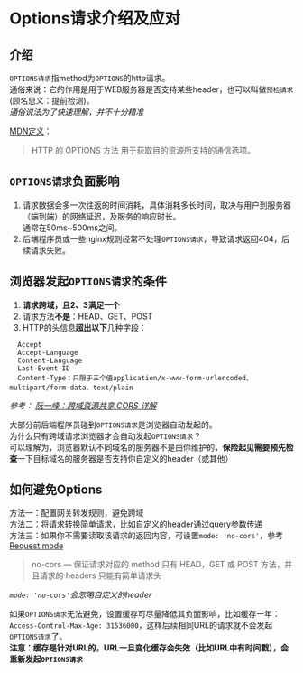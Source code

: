 # Options请求介绍及应对

## 介绍
`OPTIONS请求`指method为`OPTIONS`的http请求。  
通俗来说：它的作用是用于WEB服务器是否支持某些header，也可以叫做`预检请求`(顾名思义：提前检测)。  
*通俗说法为了快速理解，并不十分精准*   
 
[MDN定义](https://developer.mozilla.org/zh-CN/docs/Web/HTTP/Methods/OPTIONS)：  
> HTTP 的 OPTIONS 方法 用于获取目的资源所支持的通信选项。  

## `OPTIONS请求`负面影响
1. 请求数据会多一次往返的时间消耗，具体消耗多长时间，取决与用户到服务器（端到端）的网络延迟，及服务的响应时长。  
通常在50ms~500ms之间。  
2. 后端程序员或一些nginx规则经常不处理`OPTIONS请求`，导致请求返回404，后续请求失败。  


## 浏览器发起`OPTIONS请求`的条件
1. **请求跨域，且2、3满足一个**   
2. 请求方法**不是**：HEAD、GET、POST    
3. HTTP的头信息**超出以下**几种字段：  
```
  Accept  
  Accept-Language  
  Content-Language  
  Last-Event-ID  
  Content-Type：只限于三个值application/x-www-form-urlencoded、multipart/form-data、text/plain
```

*参考： [阮一峰：跨域资源共享 CORS 详解](http://www.ruanyifeng.com/blog/2016/04/cors.html)*  


大部分前后端程序员碰到`OPTIONS请求`是浏览器自动发起的。    
为什么只有跨域请求浏览器才会自动发起`OPTIONS请求`？    
可以理解为，浏览器默认不同域名的服务器不是由你维护的，**保险起见需要预先检查**一下目标域名的服务器是否支持你自定义的header（或其他）  

## 如何避免Options
方法一：配置网关转发规则，避免跨域  
方法二：将请求转换[简单请求](http://www.ruanyifeng.com/blog/2016/04/cors.html)，比如自定义的header通过query参数传递  
方法三：如果你不需要读取该请求的返回内容，可设置`mode: 'no-cors'`，参考[Request.mode](https://developer.mozilla.org/zh-CN/docs/Web/API/Request/mode)     
> no-cors — 保证请求对应的 method 只有 HEAD，GET 或 POST 方法，并且请求的 headers 只能有简单请求头   

*`mode: 'no-cors'`会忽略自定义的header*  

如果`OPTIONS请求`无法避免，设置缓存可尽量降低其负面影响，比如缓存一年：`Access-Control-Max-Age: 31536000`，这样后续相同URL的请求就不会发起`OPTIONS请求`了。  
**注意：缓存是针对URL的，URL一旦变化缓存会失效（比如URL中有时间戳），会重新发起`OPTIONS请求`**  
